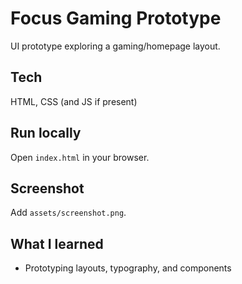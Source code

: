 # Focus Gaming Prototype
UI prototype exploring a gaming/homepage layout.

## Tech
HTML, CSS (and JS if present)

## Run locally
Open `index.html` in your browser.

## Screenshot
Add `assets/screenshot.png`.

## What I learned
- Prototyping layouts, typography, and components
